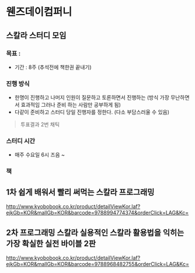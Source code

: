 # 웬즈데이컴퍼니

## 스칼라 스터디 모임

### 목표 : 
- 기간 : 8주 (추석전에 책한권 끝내기)

### 진행 방식
- 한명이 진행하고 나머지 인원이 질문하고 토론하면서 진행하는 (방식 가장 무난하면서 효과적임 그러나 준비 하는 사람만 공부하게 됨)
- 다같이 준비하고 스터디 당일 진행자를 정한다. (다소 부담스러울 수 있음) 

> 투표결과 2번 채틱

### 스터디 시간
- 매주 수요일 6시 즈음 ~ 

### 책 

## 1차 쉽게 배워서 빨리 써먹는 스칼라 프로그래밍
http://www.kyobobook.co.kr/product/detailViewKor.laf?ejkGb=KOR&mallGb=KOR&barcode=9788994774374&orderClick=LAG&Kc=

## 2차 프로그래밍 스칼라 실용적인 스칼라 활용법을 익히는 가장 확실한 실전 바이블 2판
http://www.kyobobook.co.kr/product/detailViewKor.laf?ejkGb=KOR&mallGb=KOR&barcode=9788968482755&orderClick=LAG&Kc=

